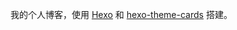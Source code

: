 我的个人博客，使用 [Hexo](https://hexo.io/) 和 [hexo-theme-cards](https://github.com/ChrAlpha/hexo-theme-cards) 搭建。
